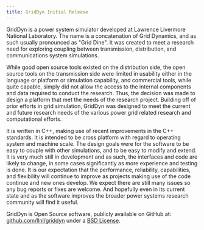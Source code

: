 ```yaml
---
title: GridDyn Initial Release
---
```


GridDyn is a power system simulator developed at Lawrence Livermore National Laboratory. The name is a concatenation of Grid Dynamics, and as such usually pronounced as "Grid Dine". It was created to meet a research need for exploring coupling between transmission, distribution, and communications system simulations.  

While good open source tools existed on the distribution side,  the open source tools on the transmission side were limited in usability either in the language or platform or simulation capability, and commercial tools, while quite capable, simply did not allow the access to the internal components and data required to conduct the research. Thus, the decision was made to design a platform that met the needs of the research project. Building off of prior efforts in grid simulation, GridDyn was designed to meet the current and future research needs of the various power grid related research and computational efforts.  

It is written in C++, making use of recent improvements in the C++ standards.  It is intended to be cross platform with regard to operating system and machine scale. The design goals were for the software to be easy to couple with other simulations, and to be easy to modify and extend.  It is very much still in development and as such, the interfaces and code are likely to change, in some cases significantly as more experience and testing is done. It is our expectation that the performance, reliability, capabilities, and flexibility will continue to improve as projects making use of the code continue and new ones develop.  We expect there are still many issues so any bug reports or fixes are welcome. And hopefully even in its current state and as the software improves the broader power systems research community will find it useful.

GridDyn is Open Source software, publicly available on GitHub at: [github.com/llnl/griddyn](https://github.com/llnl/griddyn) under a [BSD License](https://github.com/LLNL/GridDyn/blob/master/LICENSE).
